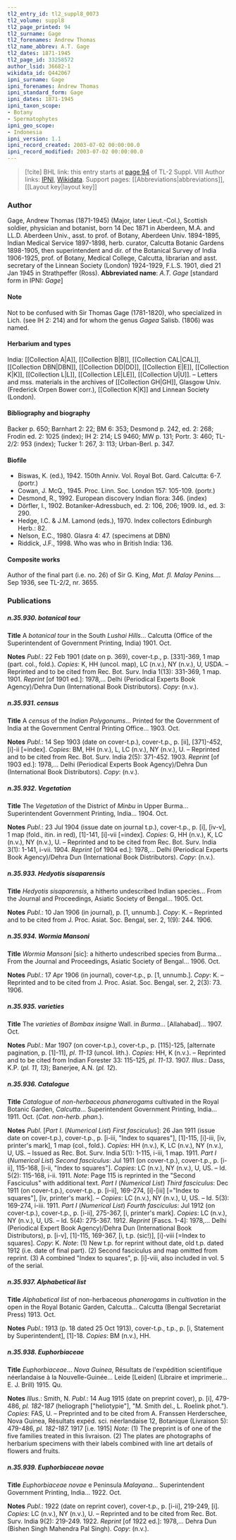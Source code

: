 ```yaml
---
tl2_entry_id: tl2_suppl8_0073
tl2_volume: suppl8
tl2_page_printed: 94
tl2_surname: Gage
tl2_forenames: Andrew Thomas
tl2_name_abbrev: A.T. Gage
tl2_dates: 1871-1945
tl2_page_id: 33258572
author_lsid: 36682-1
wikidata_id: Q442067
ipni_surname: Gage
ipni_forenames: Andrew Thomas
ipni_standard_form: Gage
ipni_dates: 1871-1945
ipni_taxon_scope: 
- Botany
- Spermatophytes
ipni_geo_scope: 
- Indonesia
ipni_version: 1.1
ipni_record_created: 2003-07-02 00:00:00.0
ipni_record_modified: 2003-07-02 00:00:00.0
---
```


> [!cite] BHL link: this entry starts at [page 94](https://www.biodiversitylibrary.org/page/33258572) of TL-2 Suppl. VIII
> Author links: [IPNI](https://www.ipni.org/a/36682-1), [Wikidata](https://www.wikidata.org/wiki/Q442067). Support pages: [[Abbreviations|abbreviations]], [[Layout key|layout key]]

### Author

Gage, Andrew Thomas (1871-1945) (Major, later Lieut.-Col.), Scottish soldier, physician and botanist, born 14 Dec 1871 in Aberdeen, M.A. and LL.D. Aberdeen Univ., asst. to prof. of Botany, Aberdeen Univ. 1894-1895, Indian Medical Service 1897-1898, herb. curator, Calcutta Botanic Gardens 1898-1905, then superintendent and dir. of the Botanical Survey of India 1906-1925, prof. of Botany, Medical College, Calcutta, librarian and asst. secretary of the Linnean Society (London) 1924-1929, F.L.S. 1901, died 21 Jan 1945 in Strathpeffer (Ross). 
**Abbreviated name**: *A.T. Gage* \[standard form in IPNI: *Gage*\]

#### Note

Not to be confused with Sir Thomas Gage (1781-1820), who specialized in Lich. (see IH 2: 214) and for whom the genus *Gagea* Salisb. (1806) was named.

#### Herbarium and types

India: [[Collection A|A]], [[Collection B|B]], [[Collection CAL|CAL]], [[Collection DBN|DBN]], [[Collection DD|DD]], [[Collection E|E]], [[Collection K|K]], [[Collection L|L]], [[Collection LE|LE]], [[Collection U|U]]. – Letters and mss. materials in the archives of [[Collection GH|GH]], Glasgow Univ. (Frederick Orpen Bower corr.), [[Collection K|K]] and Linnean Society (London).

#### Bibliography and biography

Backer p. 650; Barnhart 2: 22; BM 6: 353; Desmond p. 242, ed. 2: 268; Frodin ed. 2: 1025 (index); IH 2: 214; LS 9460; MW p. 131; Portr. 3: 460; TL-2/2: 953 (index); Tucker 1: 267, 3: 113; Urban-Berl. p. 347.

#### Biofile

- Biswas, K. (ed.), 1942. 150th Anniv. Vol. Royal Bot. Gard. Calcutta: 6-7. (portr.)
- Cowan, J. McQ., 1945. Proc. Linn. Soc. London 157: 105-109. (portr.)
- Desmond, R., 1992. European discovery Indian flora: 346. (index)
- Dörfler, I., 1902. Botaniker-Adressbuch, ed. 2: 106, 206; 1909. Id., ed. 3: 290.
- Hedge, I.C. & J.M. Lamond (eds.), 1970. Index collectors Edinburgh Herb.: 82.
- Nelson, E.C., 1980. Glasra 4: 47. (specimens at DBN)
- Riddick, J.F., 1998. Who was who in British India: 136.

#### Composite works

Author of the final part (i.e. no. 26) of Sir G. King, *Mat. fl. Malay Penins.*... Sep 1936, see TL-2/2, nr. 3655.

### Publications

##### n.35.930. botanical tour

**Title**
A *botanical tour* in the South *Lushai Hills*... Calcutta (Office of the Superintendent of Government Printing, India) 1901. Oct.

**Notes**
*Publ*.: 22 Feb 1901 (date on p. 369), cover-t.p., p. \[331\]-369, 1 map (part. col., fold.). *Copies*: K, HH (uncol. map), LC (n.v.), NY (n.v.), U, USDA. – Reprinted and to be cited from Rec. Bot. Surv. India 1(13): 331-369, 1 map. 1901.
*Reprint* \[of 1901 ed.\]: 1978,... Delhi (Periodical Experts Book Agency)/Dehra Dun (International Book Distributors). *Copy*: (n.v.).

##### n.35.931. census

**Title**
A *census* of the *Indian Polygonums*... Printed for the Government of India at the Government Central Printing Office... 1903. Oct.

**Notes**
*Publ*.: 14 Sep 1903 (date on cover-t.p.), cover-t.p., p. \[ii\], \[371\]-452, \[i\]-ii \[=index\]. *Copies*: BM, HH (n.v.), L, LC (n.v.), NY (n.v.), U. – Reprinted and to be cited from Rec. Bot. Surv. India 2(5): 371-452. 1903.
*Reprint* \[of 1903 ed.\]: 1978,... Delhi (Periodical Experts Book Agency)/Dehra Dun (International Book Distributors). *Copy*: (n.v.).

##### n.35.932. Vegetation

**Title**
The *Vegetation* of the District of *Minbu* in Upper Burma... Superintendent Government Printing, India... 1904. Oct.

**Notes**
*Publ*.: 23 Jul 1904 (issue date on journal t.p.), cover-t.p., p. \[i\], \[iv-v\], 1 map (fold., itin. in red), \[1\]-141, \[i\]-vii \[=index\]. *Copies*: G, HH (n.v.), K, LC (n.v.), NY (n.v.), U. – Reprinted and to be cited from Rec. Bot. Surv. India 3(1): 1-141, i-vii. 1904.
*Reprint* \[of 1904 ed.\]: 1978,... Delhi (Periodical Experts Book Agency)/Dehra Dun (International Book Distributors). *Copy*: (n.v.).

##### n.35.933. Hedyotis sisaparensis

**Title**
*Hedyotis sisaparensis*, a hitherto undescribed Indian species... From the Journal and Proceedings, Asiatic Society of Bengal... 1905. Oct.

**Notes**
*Publ*.: 10 Jan 1906 (in journal), p. \[1, unnumb.\]. *Copy*: K. – Reprinted and to be cited from J. Proc. Asiat. Soc. Bengal, ser. 2, 1(9): 244. 1906.

##### n.35.934. Wormia Mansoni

**Title**
*Wormia Mansoni* \[sic\]: a hitherto undescribed species from Burma... From the Journal and Proceedings, Asiatic Society of Bengal... 1906. Oct.

**Notes**
*Publ*.: 17 Apr 1906 (in journal), cover-t.p., p. \[1, unnumb.\]. *Copy*: K. – Reprinted and to be cited from J. Proc. Asiat. Soc. Bengal, ser. 2, 2(3): 73. 1906.

##### n.35.935. varieties

**Title**
The *varieties* of *Bombax insigne* Wall. in *Burma*... \[Allahabad\]... 1907. Oct.

**Notes**
*Publ*.: Mar 1907 (on cover-t.p.), cover-t.p., p. \[115\]-125, \[alternate pagination, p. \[1\]-11\], *pl*. *11-13* (uncol. lith.). *Copies*: HH, K (n.v.). – Reprinted and to be cited from Indian Forester 33: 115-125, *pl*. *11-13*. 1907.
*Illus*.: Dass, K.P. (*pl. 11*, *13*); Banerjee, A.N. (*pl. 12*).

##### n.35.936. Catalogue

**Title**
*Catalogue* of *non-herbaceous phanerogams* cultivated in the Royal Botanic Garden, *Calcutta*... Superintendent Government Printing, India... 1911. Oct. (*Cat. non-herb. phan.*).

**Notes**
*Publ*. \[*Part I*. (*Numerical List*) *First fasciculus*\]: 26 Jan 1911 (issue date on cover-t.p.), cover-t.p., p. \[i-iii, "Index to squares"\], \[1\]-115, \[i\]-iii, \[iv, printer's mark\], 1 map (col., fold.). *Copies*: HH (n.v.), K, LC (n.v.), NY (n.v.), U, US. – Issued as Rec. Bot. Surv. India 5(1): 1-115, i-iii, 1 map. 1911.
*Part I* (*Numerical List*) *Second fasciculus*: Jul 1911 (on cover-t.p.), cover-t.p., p. \[i-ii\], 115-168, \[i-ii, "Index to squares"\]. *Copies*: LC (n.v.), NY (n.v.), U, US. – Id. 5(2): 115-168, i-ii. 1911.
*Note*: Page 115 is reprinted in the "Second Fasciculus" with additional text.
*Part I* (*Numerical List*) *Third fasciculus*: Dec 1911 (on cover-t.p.), cover-t.p., p. \[i-ii\], 169-274, \[i\]-\[iii\] \[="Index to squares"\], \[iv, printer's mark\]. – *Copies*: LC (n.v.), NY (n.v.), U, US. – Id. 5(3): 169-274, i-iii. 1911.
*Part I* (*Numerical List*) *Fourth fasciculus*: Jul 1912 (on cover-t.p.), cover-t.p., p. \[i-ii\], 275-367, \[i, printer's mark\]. *Copies*: LC (n.v.), NY (n.v.), U, US. – Id. 5(4): 275-367. 1912.
*Reprint* \[Fascs. 1-4\]: 1978,... Delhi (Periodical Expert Book Agency)/Dehra Dun (International Book Distributors), p. \[i-v\], \[1\]-115, 169-367, \[i, t.p. (sic!)\], \[i\]-viii \[=Index to squares\]. *Copy*: K.
*Note*: (1) New t.p. for reprint without date, old t.p. dated 1912 (i.e. date of final part). (2) Second fasciculus and map omitted from reprint. (3) A combined "Index to squares", p. \[i\]-viii, also included in vol. 5 of the serial.

##### n.35.937. Alphabetical list

**Title**
*Alphabetical list* of non-herbaceous *phanerogams* in *cultivation* in the open in the Royal Botanic Garden, Calcutta... Calcutta (Bengal Secretariat Press) 1913. Oct.

**Notes**
*Publ*.: 1913 (p. 18 dated 25 Oct 1913), cover-t.p., t.p., p. \[i, Statement by Superintendent\], \[1\]-18. *Copies*: BM (n.v.), HH.

##### n.35.938. Euphorbiaceae

**Title**
*Euphorbiaceae*... *Nova Guinea*, Résultats de l'expédition scientifique néerlandaise à la Nouvelle-Guinée... Leide \[Leiden\] (Libraire et imprimerie... E. J. Brill) 1915. Qu.

**Notes**
*Illus*.: Smith, N.
*Publ*.: 14 Aug 1915 (date on preprint cover), p. \[i\], 479-486, *pl. 182-187* (heliograph \["heliotypie"\], "M. Smith del., L. Roelink phot."). *Copies*: FAS, U. – Preprinted and to be cited from A. Franssen Herderschee, Nova Guinea, Résultats expéd. sci. néerlandaise 12, Botanique (Livraison 5): 479-486, *pl. 182-187.* 1917 \[i.e. 1915\]
*Note*: (1) The preprint is of one of the five families treated in this livraison. (2) The plates are photographs of herbarium specimens with their labels combined with line art details of flowers and fruits.

##### n.35.939. Euphorbiaceae novae

**Title**
*Euphorbiaceae novae* e Peninsula *Malayana*... Superintendent Government Printing, India... 1922. Oct.

**Notes**
*Publ*.: 1922 (date on reprint cover), cover-t.p., p. \[i-ii\], 219-249, \[i\]. *Copies*: LC (n.v.), NY (n.v.), U. – Reprinted and to be cited from Rec. Bot. Surv. India 9(2): 219-249. 1922.
*Reprint* \[of 1922 ed.\]: 1978,... Dehra Dun (Bishen Singh Mahendra Pal Singh). *Copy*: (n.v.).

